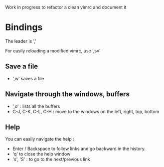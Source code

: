 Work in progress to refactor a clean vimrc and document it

# Bindings

The leader is ','

For easily reloading a modified vimrc, use  ',sv'

## Save a file

- ',w' saves a file

## Navigate through the windows, buffers

- ',o' : lists all the buffers
- C-J, C-K, C-L, C-H : move to the windows on the left, right, top, bottom

## Help 

You can easily navigate the help :

- Enter / Backspace to follow links and go backward in the history.
- 'q' to close the help window
- 's', 'S' : to go to the next/previous link


